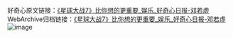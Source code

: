 好奇心原文链接：[《星球大战7》比你想的更重要_娱乐_好奇心日报-邓若虚](https://www.qdaily.com/articles/57.html)
WebArchive归档链接：[《星球大战7》比你想的更重要_娱乐_好奇心日报-邓若虚](http://web.archive.org/web/20170905202153/http://www.qdaily.com/articles/57.html)
![image](http://ww3.sinaimg.cn/large/007d5XDply1g3v3x0prdij30u02g01kx)